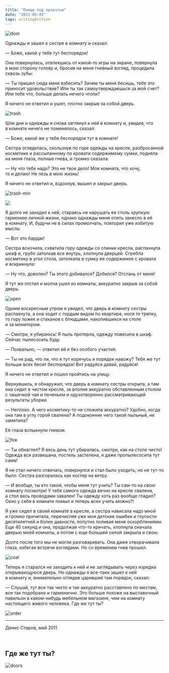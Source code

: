 ```yaml
---
title: "Поищи под кроватью"
date: "2011-05-03"
tags: writingArchive
---
```


![door](images/door-206x300.png)

Однажды я зашел к сестре в комнату и сказал:

— Боже, какой у тебя тут беспорядок!

Она повернулась, отвлекшись от какой-то игры на экране, повернула в мою сторону голову и, бросив на меня гневный взгляд, процедила сквозь зубы:

— Ты пришел сюда меня взбесить? Зачем ты меня бесишь, тебе это приносит удовольствие? Или ты так самоутверждаешься за мой счет? Или тебе что, больше делать нечего чтоли?

Я ничего не ответил и ушел, плотно закрыв за собой дверь.

![trash](images/trash.png)

Шли дни и однажды я снова заглянул к ней в комнату и, увидев, что в комнате ничего не поменялось, сказал:

— Боже, какой же у тебя беспорядок тут в комнате!

Сестра огляделась, скользнув по горе одежды на кресле, разбросанной косметике и рассыпанному по кровати содержимому сумки, подняла на меня глаза, полные гнева, и громко сказала:

— Ну что тебе надо? Это не твое дело! Моя комната, что хочу, то и делаю! Не лезь в мою жизнь!

Я ничего не ответил и, вздохнув, вышел и закрыл дверь.

![trash-min](images/trash-min.png)

![](images/shelf-590x1024.png)

Я долго не заходил к ней, стараясь не нарушать ее столь хрупкую гармонию личной жизни, однако однажды меня опять занесло в её в комнату. И, будучи не в силах промолчать, повторил уже избитую мысль:

— Вот это бардак!

Сестра вскочила, схватила гору одежды со спинки кресла, распахнула шкаф и, грубо затолкав все внутрь, хлопнула дверцей. Сгребла косметику в угол стола, затолкала в сумку ее содержимое с кровати и вскрикнула:

— Ну что, доволен? Ты этого добивался? Добился? Отстань от меня!

Я тут же отстал и молча ушел из комнаты, аккуратно закрыв за собой дверь.

![open](images/open.png)

Одним воскресным утром я увидел, что дверь в комнату сестры распахнута, а она ходит с гордым видом по квартире, нося то тряпку, то гору ложек и стаканов с блюдцами, накопившихся на столе и за монитором.

— Смотри, я убираюсь! Я пыль протерла, одежду повесила в шкаф. Сейчас пылесосить буду.

— Похвально, — ответил ей я без особого участия.

— Ты не рад, что ли, что я тут корячусь и порядок навожу? Тебя же тут больше всех бесит беспорядок! Вот радуйся давай, радуйся!

Я ничего не ответил и пошел пройтись на улицу.

Вернувшись, я обнаружил, что дверь в комнату сестры открыта, а там она сидит в чистом кресле, за вполне аккуратно обставленным столом с чашечкой чая и печеньем и одухотворенно рассматривающей результаты уборки.

— Неплохо. А чего косметику-то не сложила аккуратно? Удобно, когда она там в углу горой свалена? А подоконник чего такой пыльный, не заметила?

Её глаза вспыхнули гневом. 

![fire](images/fire-650x1024.png)

— Ты обнаглел? Я весь день тут убиралась, смотри, как на столе чисто! Одежда вся развешана, постель застелена, я даже пропылесосила тут сама!

Я не стал ничего отвечать, повернулся и стал было уходить, но не тут-то было. Сестра разгоралась как костер на ветру.

— И вообще, ты кто такой, чтобы меня тут учить? Ты сам-то на свою комнату посмотри! У тебя самого одежда вечно на кресле свалена, а стол весь проводами завален! Ты одежду хоть раз вообще гладил? Окно у себя в комнате помыл и теперь всех учить можно?!

Я уже сидел в своей комнате в кресле, а сестра нависала надо мной и громко причитала, перечисляя уже мои детские ошибки и глупости десятилетней и более давности, попутно поливая меня оскорблениями. Еще 40 секунд и она, продолжая что-то кричать, хлопнула сначала дверью моей комнаты, а потом с еще большей силой закрыла и свою.

Долго после того мы не могли разговаривать. Она даже отворачивала глаза, избегая встречи взглядами. Но со временем гнев прошел.

![coal](images/coal-300x212.png)

Теперь я старался не заходить к ней и не заглядывать через изредка открывающуюся дверь. Но однажды я все-таки зашел к ней в комнату и, внимательно оглядев царивший там порядок, сказал:

— Слушай, тут все так чисто и так аккуратно расставлено по местам, все так подобрано и гармонично. Это больше похоже на выставочный павильон в каком-нибудь мебельном магазине, чем на комнату настоящего живого человека. Где же тут ты?

![order](images/order.png)

----

Денис Старов, май 2011



 

## Где же тут ты?

![doors](images/doors.png)
